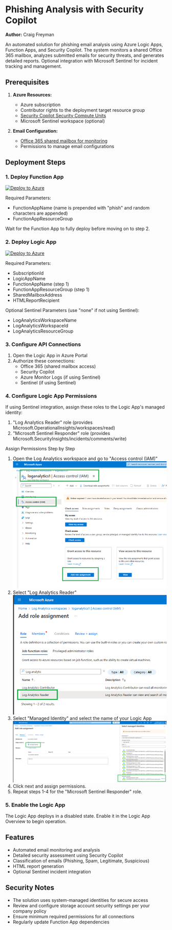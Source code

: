 # Phishing Analysis with Security Copilot
**Author:** Craig Freyman

An automated solution for phishing email analysis using Azure Logic Apps, Function Apps, and Security Copilot. The system monitors a shared Office 365 mailbox, analyzes submitted emails for security threats, and generates detailed reports. Optional integration with Microsoft Sentinel for incident tracking and management.

## Prerequisites

1. **Azure Resources:**
   - Azure subscription
   - Contributor rights to the deployment target resource group
   - [Security Copilot Security Compute Units](https://learn.microsoft.com/en-us/copilot/security/get-started-security-copilot)
   - Microsoft Sentinel workspace (optional)

2. **Email Configuration:**
   - [Office 365 shared mailbox for monitoring](https://learn.microsoft.com/en-us/microsoft-365/admin/email/create-a-shared-mailbox?view=o365-worldwide)
   - Permissions to manage email configurations

## Deployment Steps

### 1. Deploy Function App

[![Deploy to Azure](https://aka.ms/deploytoazurebutton)](https://portal.azure.com/#create/Microsoft.Template/uri/https%3A%2F%2Fraw.githubusercontent.com%2Fcd1zz%2Fsecuritycopilot%2Frefs%2Fheads%2Fmain%2FLogicApps%2FPhishingLogicApp%2FPhishingLA_Latest_Release%2Ffunctionapp_azuredeploy.json)

Required Parameters:
- FunctionAppName (name is prepended with "phish" and random characters are appended)
- FunctionAppResourceGroup

Wait for the Function App to fully deploy before moving on to step 2.

### 2. Deploy Logic App

[![Deploy to Azure](https://aka.ms/deploytoazurebutton)](https://portal.azure.com/#create/Microsoft.Template/uri/https%3A%2F%2Fraw.githubusercontent.com%2Fcd1zz%2Fsecuritycopilot%2Frefs%2Fheads%2Fmain%2FLogicApps%2FPhishingLogicApp%2FPhishingLA_Latest_Release%2Flogicapp_azuredeploy.json)

Required Parameters:
- SubscriptionId
- LogicAppName
- FunctionAppName (step 1)
- FunctionAppResourceGroup (step 1)
- SharedMailboxAddress
- HTMLReportRecipient

Optional Sentinel Parameters (use "none" if not using Sentinel):
- LogAnalyticsWorkspaceName
- LogAnalyticsWorkspaceId
- LogAnalyticsResourceGroup

### 3. Configure API Connections

1. Open the Logic App in Azure Portal
2. Authorize these connections:
   - Office 365 (shared mailbox access)
   - Security Copilot
   - Azure Monitor Logs (if using Sentinel)
   - Sentinel (if using Sentinel)

### 4. Configure Logic App Permissions

If using Sentinel integration, assign these roles to the Logic App's managed identity:

1. "Log Analytics Reader" role (provides Microsoft.OperationalInsights/workspaces/read)
2. "Microsoft Sentinel Responder" role (provides Microsoft.SecurityInsights/incidents/comments/write)

Assign Permissions Step by Step

1. Open the Log Analytics workspace and go to "Access control (IAM)"
![alt text](image.png)
2. Select "Log Analytics Reader"
![alt text](image-1.png)
3. Select "Managed Identity" and select the name of your Logic App
![alt text](image-2.png)
4. Click next and assign permissions.
5. Repeat steps 1-4 for the "Microsoft Sentinel Responder" role.

### 5. Enable the Logic App

The Logic App deploys in a disabled state. Enable it in the Logic App Overview to begin operation.

## Features

- Automated email monitoring and analysis
- Detailed security assessment using Security Copilot
- Classification of emails (Phishing, Spam, Legitimate, Suspicious)
- HTML report generation
- Optional Sentinel incident integration

## Security Notes

- The solution uses system-managed identities for secure access
- Review and configure storage account security settings per your company policy
- Ensure minimum required permissions for all connections
- Regularly update Function App dependencies